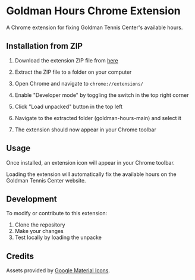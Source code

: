 # Goldman Hours Chrome Extension

A Chrome extension for fixing Goldman Tennis Center's available hours.

## Installation from ZIP

1. Download the extension ZIP file from [here](https://github.com/frdzy/goldman-hours/archive/refs/heads/main.zip)

2. Extract the ZIP file to a folder on your computer

3. Open Chrome and navigate to `chrome://extensions/`

4. Enable "Developer mode" by toggling the switch in the top right corner

5. Click "Load unpacked" button in the top left

6. Navigate to the extracted folder (goldman-hours-main) and select it

7. The extension should now appear in your Chrome toolbar

## Usage

Once installed, an extension icon will appear in your Chrome toolbar.

Loading the extension will automatically fix the available hours on the Goldman Tennis Center website.

## Development

To modify or contribute to this extension:

1. Clone the repository
2. Make your changes
3. Test locally by loading the unpacke 

## Credits

Assets provided by [Google Material Icons](https://fonts.google.com/icons).
